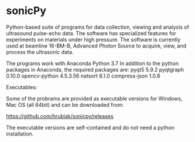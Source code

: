 # sonicPy
 
Python-based suite of programs for data collection, viewing and analysis of ultrasound pulse-echo data. The software has specialized features for experiments on materials under high pressure. The software is currently used at beamline 16-BM-B, Advanced Photon Source to acquire, view, and process the ultrasonic data.

The programs work with Anaconda Python 3.7 
In addition to the python packages in Anaconda, the required packages are: 
pyqt5 5.9.2 
pyqtgraph 0.10.0
opencv-python 4.5.3.56
natsort 8.1.0
compress-json 1.0.8

Executables:

Some of the probrams are provided as executable versions for Windows, Mac OS (all 64bit) and can be downloaded from:

https://github.com/hrubiak/sonicpy/releases

The executable versions are self-contained and do not need a python installation.
